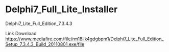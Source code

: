 # Delphi7_Full_Lite_Installer
Delphi7_Lite_Full_Edition_7.3.4.3

Link Download
https://www.mediafire.com/file/rm18llk4gdgbpm1/Delphi7_Lite_Full_Edition_Setup_7.3.4.3_Build_20110801.exe/file
